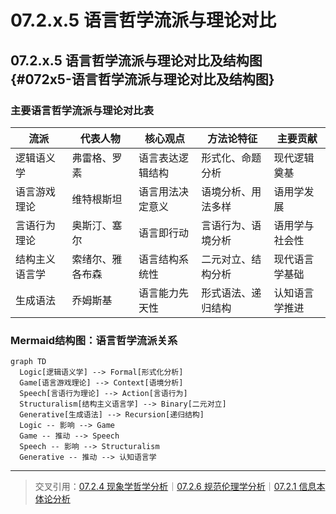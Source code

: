 # 07.2.x.5 语言哲学流派与理论对比

## 07.2.x.5 语言哲学流派与理论对比及结构图 {#072x5-语言哲学流派与理论对比及结构图}

### 主要语言哲学流派与理论对比表

| 流派         | 代表人物         | 核心观点         | 方法论特征         | 主要贡献         |
|--------------|------------------|------------------|--------------------|------------------|
| 逻辑语义学   | 弗雷格、罗素     | 语言表达逻辑结构 | 形式化、命题分析   | 现代逻辑奠基     |
| 语言游戏理论 | 维特根斯坦       | 语言用法决定意义 | 语境分析、用法多样 | 语用学发展       |
| 言语行为理论 | 奥斯汀、塞尔     | 语言即行动       | 言语行为、语境分析 | 语用学与社会性   |
| 结构主义语言学 | 索绪尔、雅各布森 | 语言结构系统性   | 二元对立、结构分析 | 现代语言学基础   |
| 生成语法     | 乔姆斯基         | 语言能力先天性   | 形式语法、递归结构 | 认知语言学推进   |

### Mermaid结构图：语言哲学流派关系

```mermaid
graph TD
  Logic[逻辑语义学] --> Formal[形式化分析]
  Game[语言游戏理论] --> Context[语境分析]
  Speech[言语行为理论] --> Action[言语行为]
  Structuralism[结构主义语言学] --> Binary[二元对立]
  Generative[生成语法] --> Recursion[递归结构]
  Logic -- 影响 --> Game
  Game -- 推动 --> Speech
  Speech -- 影响 --> Structuralism
  Generative -- 推动 --> 认知语言学
```

---
> 交叉引用：[07.2.4 现象学哲学分析](./现象学哲学分析.md)｜[07.2.6 规范伦理学分析](./规范伦理学分析.md)｜[07.2.1 信息本体论分析](./信息本体论分析.md)
